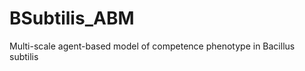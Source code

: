 BSubtilis_ABM
=============

Multi-scale agent-based model of competence phenotype in Bacillus subtilis
